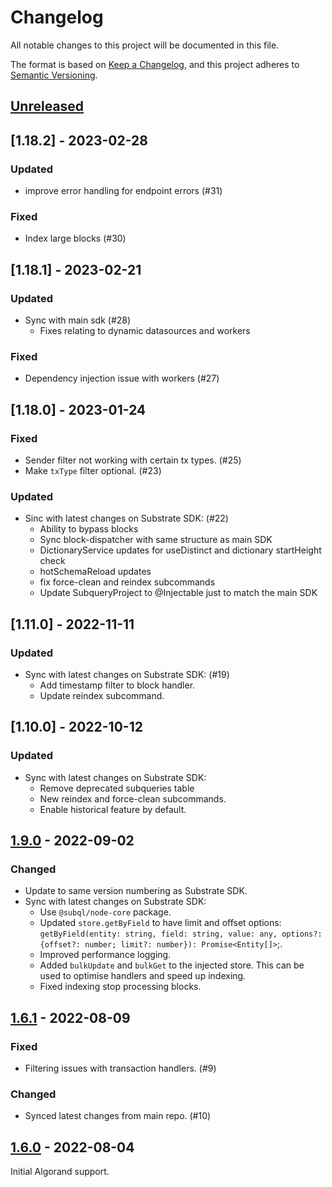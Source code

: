 # Changelog
All notable changes to this project will be documented in this file.

The format is based on [Keep a Changelog](https://keepachangelog.com/en/1.0.0/),
and this project adheres to [Semantic Versioning](https://semver.org/spec/v2.0.0.html).

## [Unreleased]

## [1.18.2] - 2023-02-28
### Updated
- improve error handling for endpoint errors (#31)

### Fixed
- Index large blocks (#30)


## [1.18.1] - 2023-02-21
### Updated
- Sync with main sdk (#28)
  - Fixes relating to dynamic datasources and workers

### Fixed
- Dependency injection issue with workers (#27)

## [1.18.0] - 2023-01-24
### Fixed
- Sender filter not working with certain tx types. (#25)
- Make `txType` filter optional. (#23)

### Updated
- Sinc with latest changes on Substrate SDK: (#22)
  - Ability to bypass blocks
  - Sync block-dispatcher with same structure as main SDK
  - DictionaryService updates for useDistinct and dictionary startHeight check
  - hotSchemaReload updates
  - fix force-clean and reindex subcommands
  - Update SubqueryProject to @Injectable just to match the main SDK

## [1.11.0] - 2022-11-11
### Updated
- Sync with latest changes on Substrate SDK: (#19)
  - Add timestamp filter to block handler.
  - Update reindex subcommand.

## [1.10.0] - 2022-10-12
### Updated
- Sync with latest changes on Substrate SDK:
  - Remove deprecated subqueries table
  - New reindex and force-clean subcommands.
  - Enable historical feature by default.

## [1.9.0] - 2022-09-02
### Changed
- Update to same version numbering as Substrate SDK.
- Sync with latest changes on Substrate SDK:
  - Use `@subql/node-core` package.
  - Updated `store.getByField` to have limit and offset options: `getByField(entity: string, field: string, value: any, options?: {offset?: number; limit?: number}): Promise<Entity[]>`;.
  - Improved performance logging.
  - Added `bulkUpdate` and `bulkGet` to the injected store. This can be used to optimise handlers and speed up indexing.
  - Fixed indexing stop processing blocks.

## [1.6.1] - 2022-08-09

### Fixed
- Filtering issues with transaction handlers. (#9)

### Changed
- Synced latest changes from main repo. (#10)

## [1.6.0] - 2022-08-04

Initial Algorand support.

[Unreleased]: https://github.com/subquery/subql/compare/node/v1.9.0...HEAD
[1.9.0]: https://github.com/subquery/subql/compare/node/v1.6.1.../node/v1.9.0
[1.6.1]: https://github.com/subquery/subql/compare/node/v1.6.0.../node/v1.6.1
[1.6.0]: https://github.com/subquery/subql/compare/node/v1.6.0
